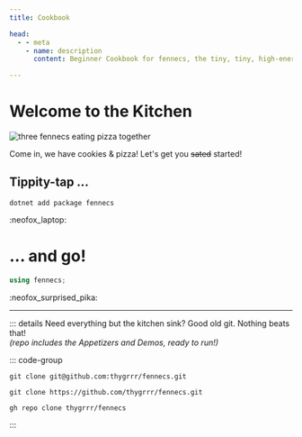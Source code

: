 ```yaml
---
title: Cookbook

head:
  - - meta
    - name: description
      content: Beginner Cookbook for fennecs, the tiny, tiny, high-energy Entity-Component System

---
```


# Welcome to the Kitchen

![three fennecs eating pizza together](https://fennecs.tech/img/fennec-job.png)

Come in, we have cookies & pizza! Let's get you ~~sated~~ started! 

## Tippity-tap ...
```shell
dotnet add package fennecs
```
:neofox_laptop:

# ... and go!

```cs
using fennecs;
```

:neofox_surprised_pika:


----------------


::: details Need everything but the kitchen sink?
Good old git. Nothing beats that!  
*(repo includes the Appetizers and Demos, ready to run!)*

::: code-group

```shell [ssh...]
git clone git@github.com:thygrrr/fennecs.git
```

```shell [no tears now, only https!]
git clone https://github.com/thygrrr/fennecs.git
```

```shell [wait... you... you... GitHub CLI unironically?]
gh repo clone thygrrr/fennecs
```

:::
